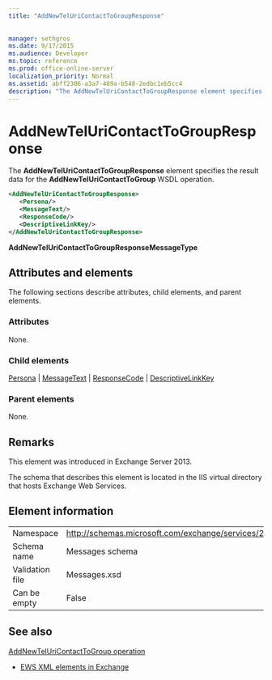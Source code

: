 ```yaml
---
title: "AddNewTelUriContactToGroupResponse"
 
 
manager: sethgros
ms.date: 9/17/2015
ms.audience: Developer
ms.topic: reference
ms.prod: office-online-server
localization_priority: Normal
ms.assetid: abff2306-a3a7-489a-b548-2edbc1eb5cc4
description: "The AddNewTelUriContactToGroupResponse element specifies the result data for the AddNewTelUriContactToGroup WSDL operation."
---
```


# AddNewTelUriContactToGroupResponse

The **AddNewTelUriContactToGroupResponse** element specifies the result data for the **AddNewTelUriContactToGroup** WSDL operation. 
  
```XML
<AddNewTelUriContactToGroupResponse>
   <Persona/>
   <MessageText/>
   <ResponseCode/>
   <DescriptiveLinkKey/>
</AddNewTelUriContactToGroupResponse>
```

 **AddNewTelUriContactToGroupResponseMessageType**
## Attributes and elements

The following sections describe attributes, child elements, and parent elements.
  
### Attributes

None.
  
### Child elements

[Persona](persona.md) | [MessageText](messagetext.md) | [ResponseCode](responsecode.md) | [DescriptiveLinkKey](descriptivelinkkey.md)
  
### Parent elements

None.
  
## Remarks

This element was introduced in Exchange Server 2013.
  
The schema that describes this element is located in the IIS virtual directory that hosts Exchange Web Services.
  
## Element information

|||
|:-----|:-----|
|Namespace  <br/> |http://schemas.microsoft.com/exchange/services/2006/messages  <br/> |
|Schema name  <br/> |Messages schema  <br/> |
|Validation file  <br/> |Messages.xsd  <br/> |
|Can be empty  <br/> |False  <br/> |
   
## See also



[AddNewTelUriContactToGroup operation](addnewteluricontacttogroup-operation.md)


- [EWS XML elements in Exchange](ews-xml-elements-in-exchange.md)

